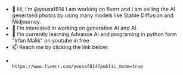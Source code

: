 - 👋 Hi, I’m @yousaf814 I am working on fiverr and I am selling the AI genertaed photos by using many models like Stable Diffusion and Midjourney.
- 👀 I’m interested in working on generative AI and AI.
- 🌱 I’m currently learning Advance AI and programing in python form "Irfan Malik" on youtube in free
- 📫 Reach me by clicking the link below:
-                                        https://www.fiverr.com/yousaf814?public_mode=true

<!---
yousaf814/yousaf814 is a ✨ special ✨ repository because its `README.md` (this file) appears on your GitHub profile.
You can click the Preview link to take a look at your changes.
--->
